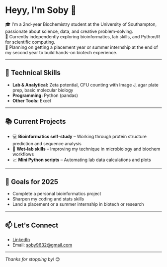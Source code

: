 # Heyy, I'm Soby 👋

🎓 I'm a 2nd-year Biochemistry student at the University of Southampton, passionate about science, data, and creative problem-solving.  
🧪 Currently independently exploring bioinformatics, lab skills, and Python/R for scientific computing.  
🎯 Planning on getting a placement year or summer internship at the end of my second year to build hands-on biotech experience.

---

## 🔧 Technical Skills

- **Lab & Analytical:** Zeta potential, CFU counting with Image J, agar plate prep, basic molecular biology
- **Programming:** Python (pandas)
- **Other Tools:** Excel

---

## 📚 Current Projects

- 💻 **Bioinformatics self-study** – Working through protein structure prediction and sequence analysis
- 🧬 **Wet-lab skills** – Improving my technique in microbiology and biochem workflows
- 📈 **Mini Python scripts** – Automating lab data calculations and plots

---

## 🌱 Goals for 2025

- Complete a personal bioinformatics project
- Sharpen my coding and stats skills
- Land a placement or a summer internship in biotech or research 

---

## 📫 Let's Connect

- [LinkedIn](https://www.linkedin.com/)  
- Email: soby9632@gmail.com

---

_Thanks for stopping by!_ 😊
